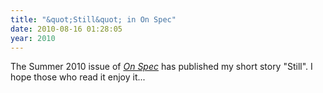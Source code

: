 ```yaml
---
title: "&quot;Still&quot; in On Spec"
date: 2010-08-16 01:28:05
year: 2010
---
```

The Summer 2010 issue of <a href="http://onspec.ca/currentissue"><em>On Spec</em></a> has published my short story "Still". I hope those who read it enjoy it...
